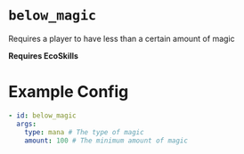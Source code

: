 # `below_magic`

Requires a player to have less than a certain amount of magic

**Requires EcoSkills**

# Example Config
```yaml
- id: below_magic
  args:
    type: mana # The type of magic
    amount: 100 # The minimum amount of magic
```
